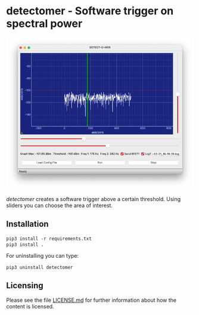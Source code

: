 # detectomer - Software trigger on spectral power

<div style="margin-left:auto;margin-right:auto;text-align:center">
<img src="https://raw.githubusercontent.com/xaratustrah/detectomer/master/rsrc/detectomer.png" width="512">
</div>

*detectomer* creates a software trigger above a certain threshold. Using sliders you can choose the area of interest.

## Installation

```
pip3 install -r requirements.txt
pip3 install .
```

For uninstalling you can type:

```
pip3 uninstall detectomer
```

## Licensing

Please see the file [LICENSE.md](./LICENSE.md) for further information about how the content is licensed.
